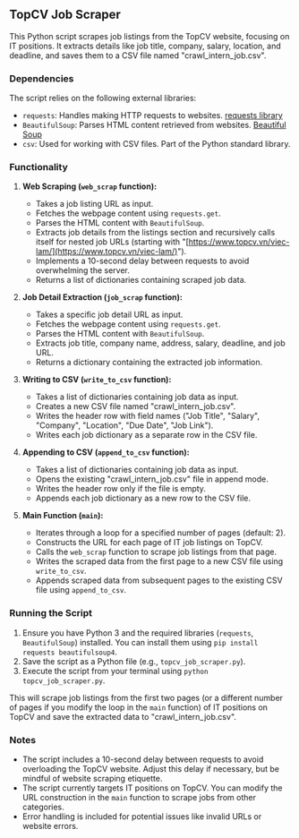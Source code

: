 ## TopCV Job Scraper

This Python script scrapes job listings from the TopCV website, focusing on IT positions. It extracts details like job title, company, salary, location, and deadline, and saves them to a CSV file named "crawl_intern_job.csv".

### Dependencies

The script relies on the following external libraries:

* `requests`: Handles making HTTP requests to websites. [requests library](https://requests.readthedocs.io/)
* `BeautifulSoup`: Parses HTML content retrieved from websites. [Beautiful Soup](https://beautiful-soup-4.readthedocs.io/en/latest/#)
* `csv`: Used for working with CSV files. Part of the Python standard library.

### Functionality

1. **Web Scraping (`web_scrap` function):**
   - Takes a job listing URL as input.
   - Fetches the webpage content using `requests.get`.
   - Parses the HTML content with `BeautifulSoup`.
   - Extracts job details from the listings section and recursively calls itself for nested job URLs (starting with "[https://www.topcv.vn/viec-lam/](https://www.topcv.vn/viec-lam/)").
   - Implements a 10-second delay between requests to avoid overwhelming the server.
   - Returns a list of dictionaries containing scraped job data.

2. **Job Detail Extraction (`job_scrap` function):**
   - Takes a specific job detail URL as input.
   - Fetches the webpage content using `requests.get`.
   - Parses the HTML content with `BeautifulSoup`.
   - Extracts job title, company name, address, salary, deadline, and job URL.
   - Returns a dictionary containing the extracted job information.

3. **Writing to CSV (`write_to_csv` function):**
   - Takes a list of dictionaries containing job data as input.
   - Creates a new CSV file named "crawl_intern_job.csv".
   - Writes the header row with field names ("Job Title", "Salary", "Company", "Location", "Due Date", "Job Link").
   - Writes each job dictionary as a separate row in the CSV file.

4. **Appending to CSV (`append_to_csv` function):**
   - Takes a list of dictionaries containing job data as input.
   - Opens the existing "crawl_intern_job.csv" file in append mode.
   - Writes the header row only if the file is empty.
   - Appends each job dictionary as a new row to the CSV file.

5. **Main Function (`main`):**
   - Iterates through a loop for a specified number of pages (default: 2).
   - Constructs the URL for each page of IT job listings on TopCV.
   - Calls the `web_scrap` function to scrape job listings from that page.
   - Writes the scraped data from the first page to a new CSV file using `write_to_csv`.
   - Appends scraped data from subsequent pages to the existing CSV file using `append_to_csv`.

### Running the Script

1. Ensure you have Python 3 and the required libraries (`requests`, `BeautifulSoup`) installed. You can install them using `pip install requests beautifulsoup4`.
2. Save the script as a Python file (e.g., `topcv_job_scraper.py`).
3. Execute the script from your terminal using `python topcv_job_scraper.py`.

This will scrape job listings from the first two pages (or a different number of pages if you modify the loop in the `main` function) of IT positions on TopCV and save the extracted data to "crawl_intern_job.csv".

### Notes

* The script includes a 10-second delay between requests to avoid overloading the TopCV website. Adjust this delay if necessary, but be mindful of website scraping etiquette.
* The script currently targets IT positions on TopCV. You can modify the URL construction in the `main` function to scrape jobs from other categories.
* Error handling is included for potential issues like invalid URLs or website errors.
